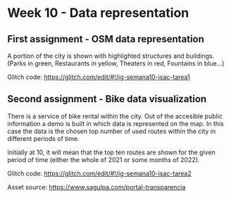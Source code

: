 # Week 10 - Data representation

## First assignment - OSM data representation
A portion of the city is shown with highlighted structures and buildings.
(Parks in green, Restaurants in yellow, Theaters in red, Fountains in blue...)

Glitch code: https://glitch.com/edit/#!/ig-semana10-isac-tarea1

## Second assignment - Bike data visualization
There is a service of bike rental within the city. Out of the accesible public information a demo is built in which data is represented
on the map. In this case the data is the chosen top number of used routes within the city in different periods of time.

Initially at 10, it will mean that the top ten routes are shown for the given period of time (either the whole of 2021 or some months of 
2022).

Glitch code: https://glitch.com/edit/#!/ig-semana10-isac-tarea2

Asset source: https://www.sagulpa.com/portal-transparencia